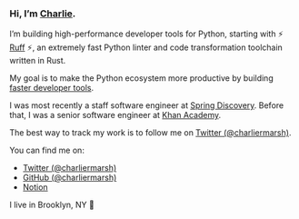 ### Hi, I’m [Charlie](https://twitter.com/charliermarsh).

I’m building high-performance developer tools for Python, starting with ⚡ [Ruff](https://github.com/charliermarsh/ruff) ⚡, an extremely fast Python linter and code transformation toolchain written in Rust.

My goal is to make the Python ecosystem more productive by building [faster developer tools](https://notes.crmarsh.com/python-tooling-could-be-much-much-faster).

I was most recently a staff software engineer at [Spring Discovery](https://www.springdiscovery.com/). Before that, I was a senior software engineer at [Khan Academy](https://www.khanacademy.org/).

The best way to track my work is to follow me on [Twitter (@charliermarsh)](https://twitter.com/charliermarsh).

You can find me on:

- [Twitter (@charliermarsh)](https://twitter.com/charliermarsh)
- [GitHub (@charliermarsh)](https://github.com/charliermarsh)
- [Notion](https://notes.crmarsh.com/)

I live in Brooklyn, NY 🗽
